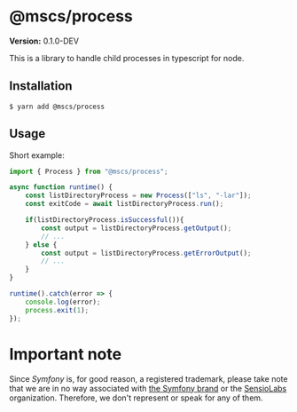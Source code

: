 
# @mscs/process

**Version:** 0.1.0-DEV

This is a library to handle child processes in typescript for node.

## Installation

```shell script
$ yarn add @mscs/process
```

## Usage

Short example:

```typescript
import { Process } from "@mscs/process";

async function runtime() {
    const listDirectoryProcess = new Process(["ls", "-lar"]);
    const exitCode = await listDirectoryProcess.run();

    if(listDirectoryProcess.isSuccessful()){
        const output = listDirectoryProcess.getOutput();
        // ...
    } else {
        const output = listDirectoryProcess.getErrorOutput();
        // ...    
    }
}

runtime().catch(error => {
    console.log(error);
    process.exit(1);
});
```

# Important note 

Since *Symfony* is, for good reason, a registered trademark, please take note that we are in no way associated with [the Symfony brand](https://symfony.com/) or the [SensioLabs](https://sensiolabs.com/) organization.
Therefore, we don't represent or speak for any of them.
